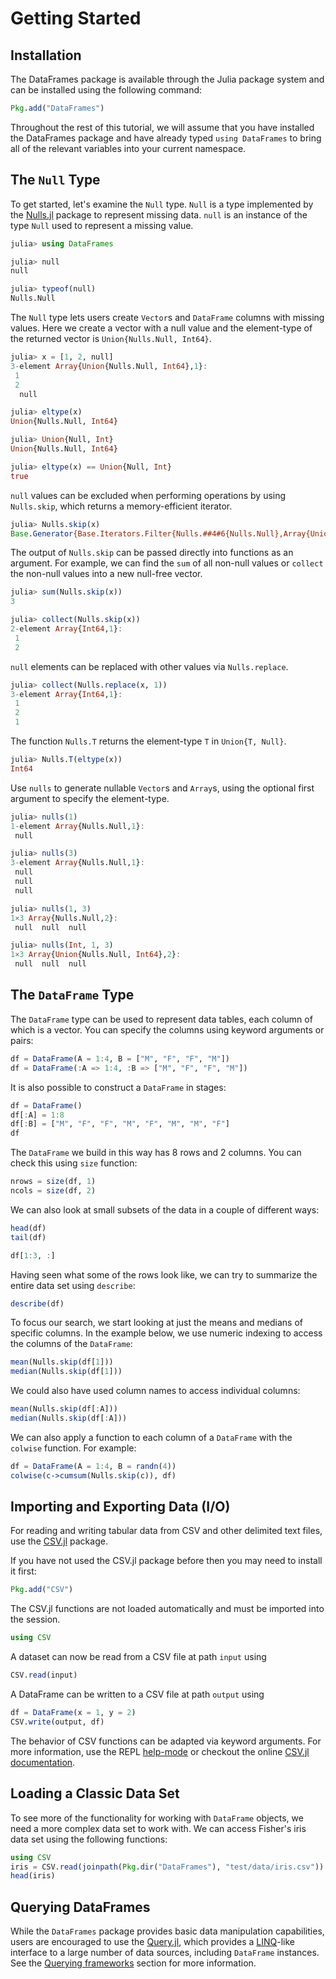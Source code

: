 # Getting Started

## Installation

The DataFrames package is available through the Julia package system and can be installed using the following command:
```julia
Pkg.add("DataFrames")
```

Throughout the rest of this tutorial, we will assume that you have installed the DataFrames package and have already typed `using DataFrames` to bring all of the relevant variables into your current namespace.

## The `Null` Type

To get started, let's examine the `Null` type. `Null` is a type implemented by the [Nulls.jl](https://github.com/JuliaData/Nulls.jl) package to represent missing data. `null` is an instance of the type `Null` used to represent a missing value.

```julia
julia> using DataFrames

julia> null
null

julia> typeof(null)
Nulls.Null

```

The `Null` type lets users create `Vector`s and `DataFrame` columns with missing values. Here we create a vector with a null value and the element-type of the returned vector is `Union{Nulls.Null, Int64}`.

```julia
julia> x = [1, 2, null]
3-element Array{Union{Nulls.Null, Int64},1}:
 1
 2
  null

julia> eltype(x)
Union{Nulls.Null, Int64}

julia> Union{Null, Int}
Union{Nulls.Null, Int64}

julia> eltype(x) == Union{Null, Int}
true

```

`null` values can be excluded when performing operations by using `Nulls.skip`, which returns a memory-efficient iterator.

```julia
julia> Nulls.skip(x)
Base.Generator{Base.Iterators.Filter{Nulls.##4#6{Nulls.Null},Array{Union{Nulls.Null, Int64},1}},Nulls.##3#5}(Nulls.#3, Base.Iterators.Filter{Nulls.##4#6{Nulls.Null},Array{Union{Nulls.Null, Int64},1}}(Nulls.#4, Union{Nulls.Null, Int64}[1, 2, null]))

```

The output of `Nulls.skip` can be passed directly into functions as an argument. For example, we can find the `sum` of all non-null values or `collect` the non-null values into a new null-free vector.

```julia
julia> sum(Nulls.skip(x))
3

julia> collect(Nulls.skip(x))
2-element Array{Int64,1}:
 1
 2

```

`null` elements can be replaced with other values via `Nulls.replace`.

```julia
julia> collect(Nulls.replace(x, 1))
3-element Array{Int64,1}:
 1
 2
 1

```

The function `Nulls.T` returns the element-type `T` in `Union{T, Null}`.

```julia
julia> Nulls.T(eltype(x))
Int64

```

Use `nulls` to generate nullable `Vector`s and `Array`s, using the optional first argument to specify the element-type.

```julia
julia> nulls(1)
1-element Array{Nulls.Null,1}:
 null

julia> nulls(3)
3-element Array{Nulls.Null,1}:
 null
 null
 null

julia> nulls(1, 3)
1×3 Array{Nulls.Null,2}:
 null  null  null

julia> nulls(Int, 1, 3)
1×3 Array{Union{Nulls.Null, Int64},2}:
 null  null  null

```

## The `DataFrame` Type

The `DataFrame` type can be used to represent data tables, each column of which is a vector. You can specify the columns using keyword arguments or pairs:

```julia
df = DataFrame(A = 1:4, B = ["M", "F", "F", "M"])
df = DataFrame(:A => 1:4, :B => ["M", "F", "F", "M"])
```

It is also possible to construct a `DataFrame` in stages:

```julia
df = DataFrame()
df[:A] = 1:8
df[:B] = ["M", "F", "F", "M", "F", "M", "M", "F"]
df
```

The `DataFrame` we build in this way has 8 rows and 2 columns. You can check this using `size` function:

```julia
nrows = size(df, 1)
ncols = size(df, 2)
```

We can also look at small subsets of the data in a couple of different ways:

```julia
head(df)
tail(df)

df[1:3, :]
```

Having seen what some of the rows look like, we can try to summarize the entire data set using `describe`:

```julia
describe(df)
```

To focus our search, we start looking at just the means and medians of specific columns. In the example below, we use numeric indexing to access the columns of the `DataFrame`:

```julia
mean(Nulls.skip(df[1]))
median(Nulls.skip(df[1]))
```

We could also have used column names to access individual columns:

```julia
mean(Nulls.skip(df[:A]))
median(Nulls.skip(df[:A]))
```

We can also apply a function to each column of a `DataFrame` with the `colwise` function. For example:

```julia
df = DataFrame(A = 1:4, B = randn(4))
colwise(c->cumsum(Nulls.skip(c)), df)
```

## Importing and Exporting Data (I/O)

For reading and writing tabular data from CSV and other delimited text files, use the [CSV.jl](https://github.com/JuliaData/CSV.jl) package.

If you have not used the CSV.jl package before then you may need to install it first:
```julia
Pkg.add("CSV")
```

The CSV.jl functions are not loaded automatically and must be imported into the session.
```julia
using CSV
```

A dataset can now be read from a CSV file at path `input` using
```julia
CSV.read(input)
```

A DataFrame can be written to a CSV file at path `output` using
```julia
df = DataFrame(x = 1, y = 2)
CSV.write(output, df)
```

The behavior of CSV functions can be adapted via keyword arguments. For more information, use the REPL [help-mode](http://docs.julialang.org/en/stable/manual/interacting-with-julia/#help-mode) or checkout the online [CSV.jl documentation](https://juliadata.github.io/CSV.jl/stable/).

## Loading a Classic Data Set

To see more of the functionality for working with `DataFrame` objects, we need a more complex data set to work with. We can access Fisher's iris data set using the following functions:

```julia
using CSV
iris = CSV.read(joinpath(Pkg.dir("DataFrames"), "test/data/iris.csv"))
head(iris)
```

## Querying DataFrames

While the `DataFrames` package provides basic data manipulation capabilities, users are encouraged to use the [Query.jl](https://github.com/davidanthoff/Query.jl), which provides a [LINQ](https://msdn.microsoft.com/en-us/library/bb397926.aspx)-like interface to a large number of data sources, including `DataFrame` instances. See the [Querying frameworks](@ref)  section for more information.

